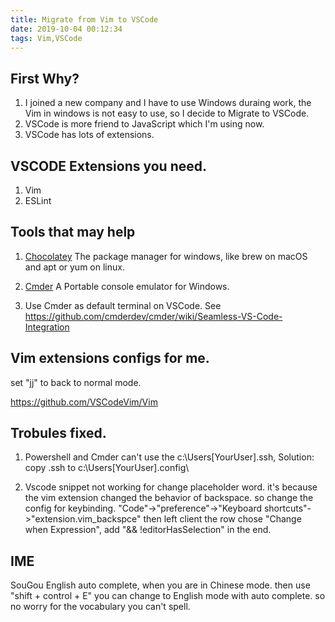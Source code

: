 ```yaml
---
title: Migrate from Vim to VSCode
date: 2019-10-04 00:12:34
tags: Vim,VSCode
---
```


## First Why?

1. I joined a new company and I have to use Windows duraing work, the Vim in windows is not easy to use, so I decide to Migrate to VSCode.
1. VSCode is more friend to JavaScript which I'm using now.
1. VSCode has lots of extensions.

## VSCODE Extensions you need.
1. Vim
1. ESLint

## Tools that may help

1. [Chocolatey](https://chocolatey.org/) The package manager for windows, like brew on macOS and apt or yum on linux.

1. [Cmder](https://cmder.net/) A Portable console emulator for Windows.

1. Use Cmder as default terminal on VSCode. See <https://github.com/cmderdev/cmder/wiki/Seamless-VS-Code-Integration>

## Vim extensions configs for me.

set "jj" to back to normal mode. 

<https://github.com/VSCodeVim/Vim>


## Trobules fixed.
1. Powershell and Cmder can't use the c:\Users\[YourUser]\.ssh, 
Solution: copy .ssh to c:\Users\[YourUser]\.config\

1. Vscode snippet not working for change placeholder word. it's because the vim extension changed the behavior of backspace.
so change the config for keybinding.
"Code"->"preference"->"Keyboard shortcuts"->"extension.vim_backspce" then left client the row chose "Change when Expression",
  add "&& !editorHasSelection" in the end.


## IME
SouGou English auto complete, when you are in Chinese mode. then use "shift + control + E" you can change to English mode with auto complete. so no worry for the vocabulary you can't spell.





